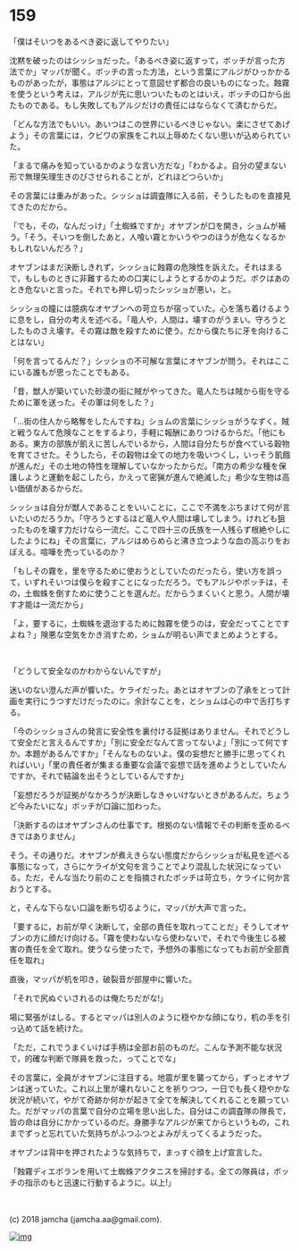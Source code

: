# 159

「僕はそいつをあるべき姿に返してやりたい」  

沈黙を破ったのはシッショだった。「あるべき姿に返すって，ボッチが言った方法でか」マッパが聞く。ボッチの言った方法，という言葉にアルジがひっかかるものがあったが，事態はアルジにとって意図せず都合の良いものになった。蝕霧を使うという考えは，アルジが先に思いついたものとはいえ，ボッチの口から出たものである。もし失敗してもアルジだけの責任にはならなくて済むからだ。  

「どんな方法でもいい。あいつはこの世界にいるべきじゃない。楽にさせてあげよう」その言葉には，クビワの家族をこれ以上辱めたくない思いが込められていた。  

「まるで痛みを知っているかのような言い方だな」「わかるよ。自分の望まない形で無理矢理生きのびさせられることが，どれほどつらいか」  

その言葉には重みがあった。シッショは調査隊に入る前，そうしたものを直接見てきたのだから。  

「でも，その，なんだっけ」「土蜘蛛ですか」オヤブンが口を開き，ショムが補う。「そう。そいつを倒したあと，人喰い霧とかいうやつのほうが危なくなるかもしれないんだろ？」  

オヤブンはまだ決断しきれず，シッショに蝕霧の危険性を訴えた。それはまるで，もしものときに非難するための口実にしようとするかのようだ。ボクはあのとき危ないと言った。それでも押し切ったシッショが悪い，と。  

シッショの瞳には臆病なオヤブンへの苛立ちが宿っていた。心を落ち着けるように息をし，自分の考えを述べる。「竜人や，人間は，壊すのがうまい。守ろうとしたものさえ壊す。その霧は敵を殺すために使う。だから僕たちに牙を向けることはない」  

「何を言ってるんだ？」シッショの不可解な言葉にオヤブンが問う。それはここにいる誰もが思ったことでもある。  

「昔，獣人が築いていた砂漠の街に賊がやってきた。竜人たちは賊から街を守るために軍を送った。その軍は何をした？」  

「…街の住人から略奪をしたんですね」ショムの言葉にシッショがうなずく。賊と戦うなんて危険なことをするより，手軽に報酬にありつけるからだ。「他にもある。東方の部族が飢えに苦しんでいるから，人間は自分たちが食べている穀物を育てさせた。そうしたら，その穀物は全ての地力を吸いつくし，いっそう飢餓が進んだ」その土地の特性を理解していなかったからだ。「南方の希少な種を保護しようと運動を起こしたら，かえって密猟が進んで絶滅した」希少な生物は高い価値があるからだ。  

シッショは自分が獣人であることをいいことに，ここで不満をぶちまけて何が言いたいのだろうか。「守ろうとするほど竜人や人間は壊してしまう。けれども狙ったものを壊す力だけなら一流だ。ここで四十三の氏族を一人残らず根絶やしにしたようにね」その言葉に，アルジはめらめらと沸き立つような血の高ぶりをおぼえる。喧嘩を売っているのか？  

「もしその霧を，里を守るために使おうとしていたのだったら，使い方を誤って，いずれそいつは僕らを殺すことになっただろう。でもアルジやボッチは，その，土蜘蛛を倒すために使うことを選んだ。だからうまくいくと思う。人間が壊す才能は一流だから」  

「よ，要するに，土蜘蛛を退治するために蝕霧を使うのは，安全だってことですよね？」険悪な空気をかき消すため，ショムが明るい声でまとめようとする。  

<br>  

「どうして安全なのかわからないんですが」  

迷いのない澄んだ声が響いた。ケライだった。あとはオヤブンの了承をとって計画を実行にうつすだけだったのに。余計なことを，とショムは心の中で舌打ちする。  

「今のシッショさんの発言に安全性を裏付ける証拠はありません。それでどうして安全だと言えるんですか」「別に安全だなんて言ってないよ」「別にって何ですか。本題があるんですか」「そんなものないよ。僕の妄想だと勝手に思ってくれればいい」「里の責任者が集まる重要な会議で妄想で話を進めようとしていたんですか。それで結論を出そうとしているんですか」  

「妄想だろうが証拠がなかろうが決断しなきゃいけないときがあるんだ。ちょうど今みたいにな」ボッチが口論に加わった。  

「決断するのはオヤブンさんの仕事です。根拠のない情報でその判断を歪めるべきではありません」  

そう。その通りだ。オヤブンが煮えきらない態度だからシッショが私見を述べる事態になって，さらにケライが文句を言うことでより混乱した状況になっている。ただ，そんな当たり前のことを指摘されたボッチは苛立ち，ケライに何か言おうとする。  

と，そんな下らない口論を断ち切るように，マッパが大声で言った。  

「要するに，お前が早く決断して，全部の責任を取れってことだ」そうしてオヤブンの方に顔だけ向ける。「霧を使わないなら使わないで，それで今後生じる被害の責任を全て取れ。使うなら使ったで，予想外の事態になってもお前が全部責任を取れ」  

直後，マッパが机を叩き，破裂音が部屋中に響いた。  

「それで尻ぬぐいされるのは俺たちだがな!」  

場に緊張がはしる。するとマッパは別人のように穏やかな顔になり，机の手を引っ込めて話を続けた。  

「ただ，これでうまくいけば手柄は全部お前のものだ。こんな予測不能な状況で，的確な判断で隊員を救った，ってことでな」  

その言葉に，全員がオヤブンに注目する。地震が里を襲ってから，ずっとオヤブンは迷っていた。これ以上里が壊れないことを祈りつつ，一日でも長く穏やかな状況が続いて，やがて奇跡か何かが起きて全てを解決してくれることを願っていた。だがマッパの言葉で自分の立場を思い出した。自分はこの調査隊の隊長で，皆の命は自分にかかっているのだ。身勝手なアルジが来てからというもの，これまでずっと忘れていた気持ちがふつふつとよみがえってくるようだった。  

オヤブンは背中を押されたような気持ちで，まっすぐ顔を上げ宣言した。  

「蝕霧ディエボランを用いて土蜘蛛アクタニスを掃討する。全ての隊員は，ボッチの指示のもと迅速に行動するように。以上!」  

<br>  
<br>  
(c) 2018 jamcha (jamcha.aa@gmail.com).  

[![img](http://i.creativecommons.org/l/by-nc-sa/4.0/88x31.png)](http://creativecommons.org/licenses/by-nc-sa/4.0/deed)